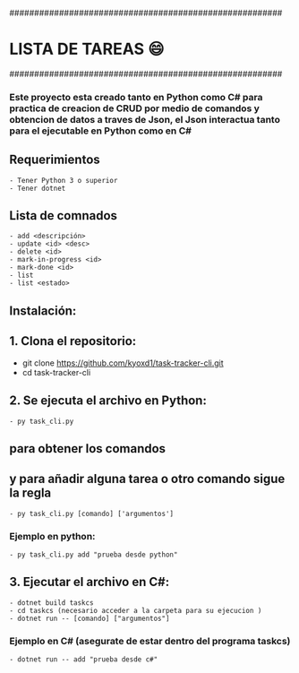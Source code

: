 #######################################################
# LISTA DE TAREAS :smile:
#######################################################

### Este proyecto esta creado tanto en Python como C# para practica de creacion de CRUD por medio de comandos y obtencion de datos a traves de Json, el Json interactua tanto para el ejecutable en Python como en C#

## Requerimientos
    - Tener Python 3 o superior
    - Tener dotnet

## Lista de comnados
    - add <descripción>
    - update <id> <desc>
    - delete <id>	
    - mark-in-progress <id>
    - mark-done <id>
    - list
    - list <estado>

## Instalación:

## 1. Clona el repositorio:

   - git clone https://github.com/kyoxd1/task-tracker-cli.git
   - cd task-tracker-cli

## 2. Se ejecuta el archivo en Python:

    - py task_cli.py

## para obtener los comandos

## y para añadir alguna tarea o otro comando sigue la regla
    - py task_cli.py [comando] ['argumentos']

### Ejemplo en python:
    - py task_cli.py add "prueba desde python"

## 3. Ejecutar el archivo en C#:
    - dotnet build taskcs
    - cd taskcs (necesario acceder a la carpeta para su ejecucion )
    - dotnet run -- [comando] ["argumentos"]

### Ejemplo en C# (asegurate de estar dentro del programa taskcs)
    - dotnet run -- add "prueba desde c#"


